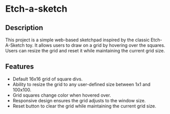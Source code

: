 # Etch-a-sketch

## Description
This project is a simple web-based sketchpad inspired by the classic Etch-A-Sketch toy. It allows users to draw on a grid by hovering over the squares. Users can resize the grid and reset it while maintaining the current grid size.

## Features
- Default 16x16 grid of square divs.
- Ability to resize the grid to any user-defined size between 1x1 and 100x100.
- Grid squares change color when hovered over.
- Responsive design ensures the grid adjusts to the window size.
- Reset button to clear the grid while maintaining the current grid size.